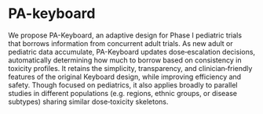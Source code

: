 # PA-keyboard
We propose PA-Keyboard, an adaptive design for Phase I pediatric trials that borrows information from concurrent adult trials. As new adult or pediatric data accumulate, PA-Keyboard updates dose‐escalation decisions, automatically determining how much to borrow based on consistency in toxicity profiles. It retains the simplicity, transparency, and clinician‐friendly features of the original Keyboard design, while improving efficiency and safety. Though focused on pediatrics, it also applies broadly to parallel studies in different populations (e.g. regions, ethnic groups, or disease subtypes) sharing similar dose‐toxicity skeletons.
